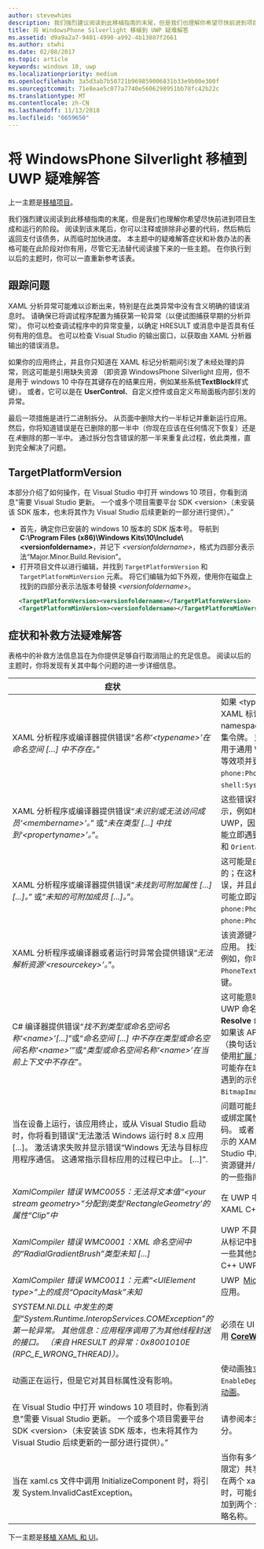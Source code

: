 ```yaml
---
author: stevewhims
description: 我们强烈建议阅读到此移植指南的末尾，但是我们也理解你希望尽快前进到项目生成和运行的阶段。
title: 将 WindowsPhone Silverlight 移植到 UWP 疑难解答
ms.assetid: d9a9a2a7-9401-4990-a992-4b13887f2661
ms.author: stwhi
ms.date: 02/08/2017
ms.topic: article
keywords: windows 10, uwp
ms.localizationpriority: medium
ms.openlocfilehash: 3a5d3ab7b50721b969859006831b33e9b00e300f
ms.sourcegitcommit: 71e8eae5c077a7740e5606298951bb78fc42b22c
ms.translationtype: MT
ms.contentlocale: zh-CN
ms.lasthandoff: 11/13/2018
ms.locfileid: "6659650"
---
```

#  <a name="troubleshooting-porting-windowsphone-silverlight-to-uwp"></a>将 WindowsPhone Silverlight 移植到 UWP 疑难解答


上一主题是[移植项目](wpsl-to-uwp-porting-to-a-uwp-project.md)。

我们强烈建议阅读到此移植指南的末尾，但是我们也理解你希望尽快前进到项目生成和运行的阶段。 阅读到该末尾后，你可以注释或排除非必要的代码，然后稍后返回支付该债务，从而临时加快进度。 本主题中的疑难解答症状和补救办法的表格可能在此阶段对你有用，尽管它无法替代阅读接下来的一些主题。 在你执行到以后的主题时，你可以一直重新参考该表。

## <a name="tracking-down-issues"></a>跟踪问题

XAML 分析异常可能难以诊断出来，特别是在此类异常中没有含义明确的错误消息时。 请确保已将调试程序配置为捕获第一轮异常（以便试图捕获早期的分析异常）。 你可以检查调试程序中的异常变量，以确定 HRESULT 或消息中是否具有任何有用的信息。 也可以检查 Visual Studio 的输出窗口，以获取由 XAML 分析器输出的错误消息。

如果你的应用终止，并且你只知道在 XAML 标记分析期间引发了未经处理的异常，则这可能是引用缺失资源 （即资源 WindowsPhone Silverlight 应用，但不是用于 windows 10 中存在其键存在的结果应用，例如某些系统**TextBlock**样式键）。 或者，它可以是在 **UserControl**、自定义控件或自定义布局面板内部引发的异常。

最后一项措施是进行二进制拆分。 从页面中删除大约一半标记并重新运行应用。 然后，你将知道错误是在已删除的那一半中（你现在应该在任何情况下恢复）还是在*未*删除的那一半中。 通过拆分包含错误的那一半来重复此过程，依此类推，直到完全解决了问题。

## <a name="targetplatformversion"></a>TargetPlatformVersion

本部分介绍了如何操作，在 Visual Studio 中打开 windows 10 项目，你看到消息"需要 Visual Studio 更新。 一个或多个项目需要平台 SDK &lt;version&gt;（未安装该 SDK 版本，也未将其作为 Visual Studio 后续更新的一部分进行提供）。”

-   首先，确定你已安装的 windows 10 版本的 SDK 版本号。 导航到 **C:\\Program Files (x86)\\Windows Kits\\10\\Include\\&lt;versionfoldername&gt;**，并记下 *&lt;versionfoldername&gt;*，格式为四部分表示法“Major.Minor.Build.Revision”。
-   打开项目文件以进行编辑，并找到 `TargetPlatformVersion` 和 `TargetPlatformMinVersion` 元素。 将它们编辑为如下外观，使用你在磁盘上找到的四部分表示法版本号替换 *&lt;versionfoldername&gt;*。

```xml
   <TargetPlatformVersion><versionfoldername></TargetPlatformVersion>
   <TargetPlatformMinVersion><versionfoldername></TargetPlatformMinVersion>
```

## <a name="troubleshooting-symptoms-and-remedies"></a>症状和补救方法疑难解答

表格中的补救方法信息旨在为你提供足够自行取消阻止的充足信息。 阅读以后的主题时，你将发现有关其中每个问题的进一步详细信息。

| 症状 | 补救方法 |
|---------|--------|
| XAML 分析程序或编译器提供错误“_名称‘&lt;typename&gt;’在命名空间 […] 中不存在。_” | 如果 &lt;typename&gt; 是自定义类型，那么在 XAML 标记中的命名空间前缀声明中，将“clr-namespace”更改为“using”，并删除任何程序集令牌。 对于平台类型，这意味着该类型不适用于通用 Windows 平台 (UWP)，因此请查找等效项并更新标记。 你可能立即遇到的示例是 `phone:PhoneApplicationPage` 和 `shell:SystemTray.IsVisible`。 | 
| XAML 分析程序或编译器提供错误“_未识别或无法访问成员‘&lt;membername&gt;’。_” 或“_未在类型 [...] 中找到‘&lt;propertyname&gt;’。_”。 | 这些错误将在你移植某些类型名称后开始显示，例如根 **Page**。 成员或属性不适用于 UWP，因此请查找等效项并更新标记。 你可能立即遇到的示例是 `SupportedOrientations` 和 `Orientation`。 |
| XAML 分析程序或编译器提供错误“_未找到可附加属性 [...] [...]。_” 或“_未知的可附加成员 [...]。_”。 | 这可能是由类型（而不是附加的属性）导致的；在这种情况下，你将已经具有该类型的错误，并且此错误将在你修复该错误后消失。 你可能立即遇到的示例是 `phone:PhoneApplicationPage.Resources` 和 `phone:PhoneApplicationPage.DataContext`。 | 
|XAML 分析程序或编译器或者运行时异常会提供错误“_无法解析资源‘&lt;resourcekey&gt;’。_”。 | 该资源键不适用于通用 Windows 平台 (UWP) 应用。 找到对应的等效资源并更新你的标记。 例如，你可能立即遇到诸如 `PhoneTextNormalStyle` 的 **TextBlock** 样式键。 |
| C# 编译器提供错误“_找不到类型或命名空间名称‘&lt;name&gt;’[...]_”或“_命名空间 [...] 中不存在类型或命名空间名称‘&lt;name&gt;’_”或“_类型或命名空间名称‘&lt;name&gt;’在当前上下文中不存在_”。 | 这可能意味着编译器尚不知道某个类型的正确 UWP 命名空间。 使用 Visual Studio 的 **Resolve** 命令解决该问题。 <br/>如果该 API 不在称为通用设备系列的 API 集中（换句话说，该 API 在扩展 SDK 中实现），则使用[扩展 SDK](wpsl-to-uwp-porting-to-a-uwp-project.md)。<br/>可能存在端口较复杂的其他情况。 你可能立即遇到的示例是 `DesignerProperties` 和 `BitmapImage`。 | 
|当在设备上运行，该应用终止，或从 Visual Studio 启动时，你将看到错误"无法激活 Windows 运行时 8.x 应用 [...]。 激活请求失败并显示错误“Windows 无法与目标应用程序通信。 这通常指示目标应用的过程已中止。 […]”. | 问题可能是在初始化过程中，在你自己的页面或绑定属性（或其他类型）中运行的强制性代码。 或者，它可能在分析将要在应用终止时显示的 XAML 文件时发生（如果从 Visual Studio 中启动，则将是启动页）。 查找无效的资源键并/或尝试使用本主题的[跟踪问题](#tracking-down-issues)部分中的一些指南。|
| _XamlCompiler 错误 WMC0055：无法将文本值“&lt;your stream geometry&gt;”分配到类型‘RectangleGeometry’的属性“Clip”中_ | 在 UWP 中，[Microsoft DirectX](https://msdn.microsoft.com/library/windows/desktop/ee663274) 的类型和 XAML C++ UWP 应用。 |
| _XamlCompiler 错误 WMC0001：XML 命名空间中的“RadialGradientBrush”类型未知 [...]_ | UWP 不具有 **RadialGradientBrush** 类型。 从标记中删除 **RadialGradientBrush** 并使用一些其他类型的 [Microsoft DirectX](https://msdn.microsoft.com/library/windows/desktop/ee663274) 和 XAML C++ UWP 应用。 |
| _XamlCompiler 错误 WMC0011：元素“&lt;UIElement type&gt;”上的成员“OpacityMask”未知_ | UWP [Microsoft DirectX](https://msdn.microsoft.com/library/windows/desktop/ee663274) 和 XAML C++ UWP 应用。 |
| _SYSTEM.NI.DLL 中发生的类型“System.Runtime.InteropServices.COMException”的第一轮异常。 其他信息：应用程序调用了为其他线程封送的接口。 （来自 HRESULT 的异常：0x8001010E (RPC_E_WRONG_THREAD)）。_ | 必须在 UI 线程上完成你正在执行的工作。 调用 [**CoreWindow.GetForCurrentThread**](https://msdn.microsoft.com/library/windows/apps/hh701589))。 |
| 动画正在运行，但是它对其目标属性没有影响。 | 使动画独立，或对其设置 `EnableDependentAnimation="True"`。 请参阅[动画](wpsl-to-uwp-porting-xaml-and-ui.md)。 |
| 在 Visual Studio 中打开 windows 10 项目时，你看到消息"需要 Visual Studio 更新。 一个或多个项目需要平台 SDK &lt;version&gt;（未安装该 SDK 版本，也未将其作为 Visual Studio 后续更新的一部分进行提供）。” | 请参阅本主题中的 [TargetPlatformVersion](#targetplatformversion) 部分。 |
| 当在 xaml.cs 文件中调用 InitializeComponent 时，将引发 System.InvalidCastException。 | 当你有多个 xaml 文件（至少其中一个受 MRT 限定）共享同一个 xaml.cs 文件并且元素具有在两个 xaml 文件之间不一致的 x:Name 属性时，可能会发生这种情况。 尝试将相同名称添加到两个 xaml 文件中的相同元素，或全部省略名称。 | 

下一主题是[移植 XAML 和 UI](wpsl-to-uwp-porting-xaml-and-ui.md)。

